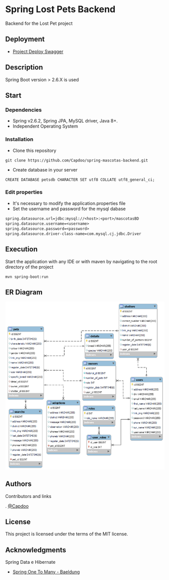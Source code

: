 # Spring Lost Pets Backend

Backend for the Lost Pet project

## Deployment

* [Project Deploy Swagger](https://spring-mascotas-backend-production.up.railway.app/swagger-ui/index.html#/)


## Description

Spring Boot version > 2.6.X is used

## Start

### Dependencies

* Spring v2.6.2, Spring JPA, MySQL driver, Java 8+.
* Independent Operating System

### Installation

* Clone this repository
```
git clone https://github.com/Capdoo/spring-mascotas-backend.git
```

* Create database in your server
```
CREATE DATABASE petsdb CHARACTER SET utf8 COLLATE utf8_general_ci;
```


### Edit properties

* It's necessary to modify the application.properties file
* Set the username and password for the mysql dabase

```
spring.datasource.url=jdbc:mysql://<host>:<port>/mascotasBD
spring.datasource.username=<username>
spring.datasource.password=<password>
spring.datasource.driver-class-name=com.mysql.cj.jdbc.Driver
```

## Execution

Start the application with any IDE or with maven by navigating to the root directory of the project
```
mvn spring-boot:run
```


## ER Diagram
![plot](./src/main/resources/static/BaseDatos.png)

## Authors

Contributors and links

. [@Capdoo](https://github.com/Capdoo)


## License

This project is licensed under the terms of the MIT license.

## Acknowledgments

Spring Data e Hibernate
* [Spring One To Many - Baeldung](https://www.baeldung.com/hibernate-one-to-many)
